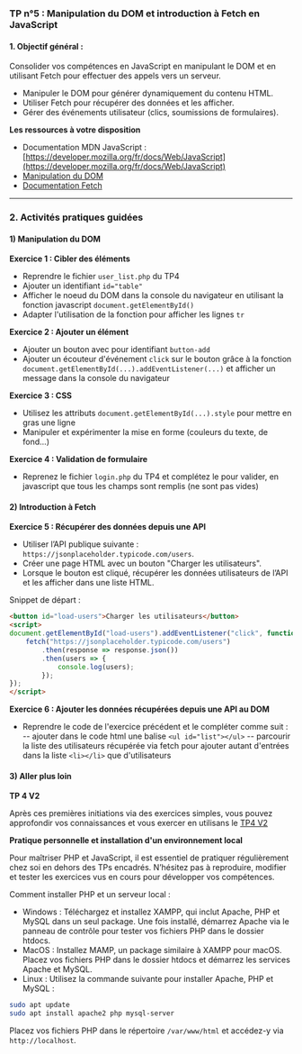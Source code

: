 ### TP n°5 : Manipulation du DOM et introduction à Fetch en JavaScript

#### **1. Objectif général :**

Consolider vos compétences en JavaScript en manipulant le DOM et en utilisant Fetch pour effectuer des appels vers un serveur.

- Manipuler le DOM pour générer dynamiquement du contenu HTML.
- Utiliser Fetch pour récupérer des données et les afficher.
- Gérer des événements utilisateur (clics, soumissions de formulaires).

**Les ressources à votre disposition**

- Documentation MDN JavaScript : [https://developer.mozilla.org/fr/docs/Web/JavaScript](https://developer.mozilla.org/fr/docs/Web/JavaScript)
- [Manipulation du DOM](https://developer.mozilla.org/fr/docs/Web/API/Document_Object_Model/Introduction)
- [Documentation Fetch](https://developer.mozilla.org/fr/docs/Web/API/Fetch_API)

---

### **2. Activités pratiques guidées**

#### **1) Manipulation du DOM**

**Exercice 1 : Cibler des éléments**

- Reprendre le fichier `user_list.php` du TP4
- Ajouter un identifiant `id="table"`
- Afficher le noeud du DOM dans la console du navigateur en utilisant la fonction javascript `document.getElementById()`
- Adapter l'utilisation de la fonction pour afficher les lignes `tr`

**Exercice 2 : Ajouter un élément**

- Ajouter un bouton avec pour identifiant `button-add`
- Ajouter un écouteur d'événement `click` sur le bouton grâce à la fonction `document.getElementById(...).addEventListener(...)` et afficher un message dans la console du navigateur

**Exercice 3 : CSS**

- Utilisez les attributs `document.getElementById(...).style` pour mettre en gras une ligne
- Manipuler et expérimenter la mise en forme (couleurs du texte, de fond...)

**Exercice 4 : Validation de formulaire**

- Reprenez le fichier `login.php` du TP4 et complétez le pour valider, en javascript que tous les champs sont remplis (ne sont pas vides)

#### **2) Introduction à Fetch**

**Exercice 5 : Récupérer des données depuis une API**

- Utiliser l’API publique suivante : `https://jsonplaceholder.typicode.com/users`.
- Créer une page HTML avec un bouton "Charger les utilisateurs".
- Lorsque le bouton est cliqué, récupérer les données utilisateurs de l’API et les afficher dans une liste HTML.

Snippet de départ :

```html
<button id="load-users">Charger les utilisateurs</button>
<script>
document.getElementById("load-users").addEventListener("click", function() {
    fetch("https://jsonplaceholder.typicode.com/users")
        .then(response => response.json())
        .then(users => {
            console.log(users);
        });
});
</script>
```

**Exercice 6 : Ajouter les données récupérées depuis une API au DOM**

- Reprendre le code de l'exercice précédent et le compléter comme suit :
-- ajouter dans le code html une balise `<ul id="list"></ul>`
-- parcourir la liste des utilisateurs récupérée via fetch pour ajouter autant d'entrées dans la liste `<li></li>` que d'utilisateurs


#### **3) Aller plus loin**

**TP 4 V2**

Après ces premières initiations via des exercices simples, vous pouvez approfondir vos connaissances et vous exercer en utilisans le [TP4 V2](https://github.com/berengergermain/rt-web-dynamique/blob/main/tp4_v2.md)

**Pratique personnelle et installation d'un environnement local**

Pour maîtriser PHP et JavaScript, il est essentiel de pratiquer régulièrement chez soi en dehors des TPs encadrés. N’hésitez pas à reproduire, modifier et tester les exercices vus en cours pour développer vos compétences.

Comment installer PHP et un serveur local :
- Windows : Téléchargez et installez XAMPP, qui inclut Apache, PHP et MySQL dans un seul package. Une fois installé, démarrez Apache via le panneau de contrôle pour tester vos fichiers PHP dans le dossier htdocs.
- MacOS : Installez MAMP, un package similaire à XAMPP pour macOS. Placez vos fichiers PHP dans le dossier htdocs et démarrez les services Apache et MySQL.
- Linux : Utilisez la commande suivante pour installer Apache, PHP et MySQL :
```bash
sudo apt update
sudo apt install apache2 php mysql-server
```

Placez vos fichiers PHP dans le répertoire `/var/www/html` et accédez-y via `http://localhost`.
